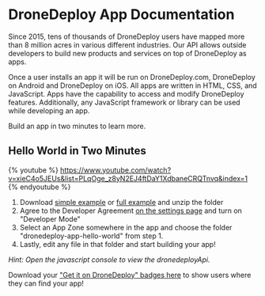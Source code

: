 # DroneDeploy App Documentation

Since 2015, tens of thousands of DroneDeploy users have mapped more than 8 million acres in various different industries. Our API allows outside developers to build new products and services on top of DroneDeploy as apps.

Once a user installs an app it will be run on DroneDeploy.com, DroneDeploy on Android and DroneDeploy on iOS. All apps are written in HTML, CSS, and JavaScript. Apps have the capability to access and modify DroneDeploy features. Additionally, any JavaScript framework or library can be used while developing an app.

Build an app in two minutes to learn more.

## Hello World in Two Minutes

{% youtube %} https://www.youtube.com/watch?v=xieC4o5JEUs&list=PLqOge_z8yN2EJ4ftDaY1XdbaneCRQTnvq&index=1 {% endyoutube %}

1. Download [simple example](https://s3.amazonaws.com/drone-deploy-plugins/templates/dronedeploy-app-hello-world.zip) or [full example](https://s3.amazonaws.com/drone-deploy-plugins/templates/dronedeploy-expand-example.zip) and unzip the folder
2. Agree to the Developer Agreement [on the settings page](https://www.dronedeploy.com/app2/settings) and turn on "Developer Mode"
3. Select an App Zone somewhere in the app and choose the folder "dronedeploy-app-hello-world" from step 1.
4. Lastly, edit any file in that folder and start building your app!

_Hint: Open the javascript console to view the dronedeployApi._

Download your ["Get it on DroneDeploy" badges here](https://www.dropbox.com/sh/a3baugjz3e2r0pj/AAAGaGrclU3aBFye3pBH2sgDa?dl=0) to show users where they can find your app!
